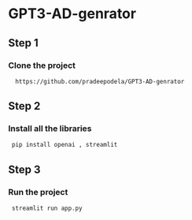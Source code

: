 # GPT3-AD-genrator


## Step 1
### Clone the project 

```bash
  https://github.com/pradeepodela/GPT3-AD-genrator
```
## Step 2
### Install all the libraries 
```bash
 pip install openai , streamlit
```

## Step 3
### Run the project 
```bash
 streamlit run app.py
```
